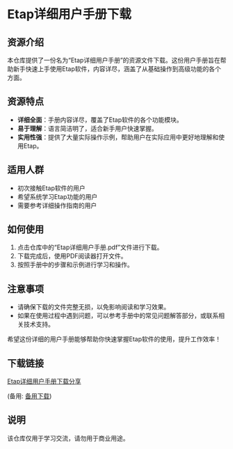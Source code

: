 # Etap详细用户手册下载

## 资源介绍

本仓库提供了一份名为“Etap详细用户手册”的资源文件下载。这份用户手册旨在帮助新手快速上手使用Etap软件，内容详尽，涵盖了从基础操作到高级功能的各个方面。

## 资源特点

- **详细全面**：手册内容详尽，覆盖了Etap软件的各个功能模块。
- **易于理解**：语言简洁明了，适合新手用户快速掌握。
- **实用性强**：提供了大量实际操作示例，帮助用户在实际应用中更好地理解和使用Etap。

## 适用人群

- 初次接触Etap软件的用户
- 希望系统学习Etap功能的用户
- 需要参考详细操作指南的用户

## 如何使用

1. 点击仓库中的“Etap详细用户手册.pdf”文件进行下载。
2. 下载完成后，使用PDF阅读器打开文件。
3. 按照手册中的步骤和示例进行学习和操作。

## 注意事项

- 请确保下载的文件完整无损，以免影响阅读和学习效果。
- 如果在使用过程中遇到问题，可以参考手册中的常见问题解答部分，或联系相关技术支持。

希望这份详细的用户手册能够帮助你快速掌握Etap软件的使用，提升工作效率！

## 下载链接
[Etap详细用户手册下载分享](https://pan.quark.cn/s/eec4ae350303) 

(备用: [备用下载](https://pan.baidu.com/s/1VXxXzUIlg1Jy_4BefJ0SYw?pwd=1234))

## 说明

该仓库仅用于学习交流，请勿用于商业用途。
